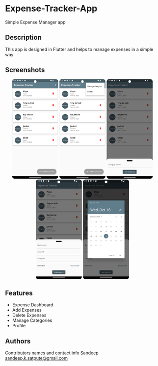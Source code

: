 # Expense-Tracker-App

Simple Expense Manager app

## Description

This app is designed in Flutter and helps to manage expenses in a simple way

## Screenshots
<p align="center">
  <img src="images/Screenshot_20231018_012503.png" width="150" alt="Image1">
  <img src="images/Screenshot_20231018_013210.png" width="150" title="Image2">
  <img src="images/Screenshot_20231018_013226.png" width="150" alt="Image3">
  <img src="images/Screenshot_20231018_013236.png" width="150" title="Image4">
   <img src="images/Screenshot_20231018_013247.png" width="150" title="Image4">
</p>



## Features
  - Expense Dashboard
  - Add Expenses
  - Delete Expenses
  - Manage Categories
  - Profile


## Authors

Contributors names and contact info
Sandeep
sandeep.k.satpute@gmail.com
